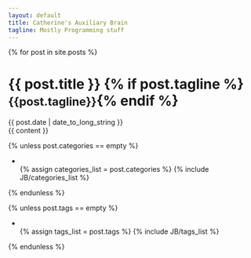 ```yaml
---
layout: default
title: Catherine's Auxiliary Brain
tagline: Mostly Programming stuff
---
```

{% for post in site.posts %}
<div class="page-header">
  <h1>{{ post.title }} {% if post.tagline %}<small>{{post.tagline}}</small>{% endif %}</h1>
</div>

<div class="row post-full">
  <div class="col-xs-12">
    <div class="date">
      <span>{{ post.date | date_to_long_string }}</span>
    </div>
    <div class="content">
      {{ content }}
    </div>

  {% unless post.categories == empty %}
    <ul class="tag_box inline">
      <li><i class="glyphicon glyphicon-open"></i></li>
      {% assign categories_list = post.categories %}
      {% include JB/categories_list %}
    </ul>
  {% endunless %}

  {% unless post.tags == empty %}
    <ul class="tag_box inline">
      <li><i class="glyphicon glyphicon-tags"></i></li>
      {% assign tags_list = post.tags %}
      {% include JB/tags_list %}
    </ul>
  {% endunless %}

  </div>
</div>
